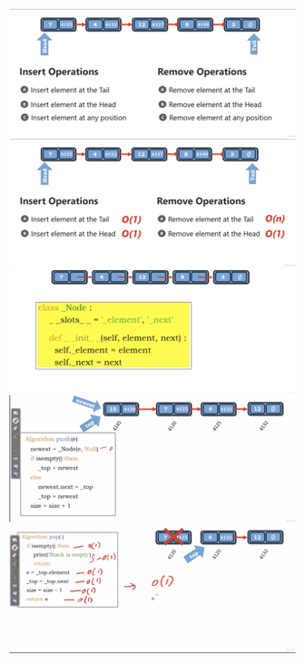 <img src='../assets/132_3.png'></img>
<img src='../assets/132_2.png'></img>
<img src='../assets/132_1.png'></img>
<img src='../assets/132_4.png'></img>
<img src='../assets/132_5.png'></img>
